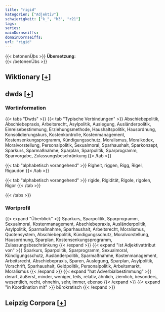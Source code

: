 ```yaml
---
title: "rigid"
kategorien: ["Adjektiv"]
schwierigkeit: ["k_", "h3", "r21"]
tags:
series:
mainDornseiffs:
domainDornseiffs:
url: "rigid"
---
```


{{< betonenÜbs >}}
**Übersetzung:**  
{{< /betonenÜbs >}}

## Wiktionary [[+](https://de.wiktionary.org/wiki/rigid)]



## dwds [[+](https://www.dwds.de/wb/rigid)]

### Wortinformation
{{< tabs "Dwds" >}}
{{< tab "Typische Verbindungen" >}}
Abschiebepolitik, Abschiebepraxis, Arbeitsrecht, Asylpolitik, Auslegung, Ausländerpolitik, Einreisebestimmung, Erziehungsmethode, Haushaltspolitik, Hausordnung, Konsolidierungskurs, Kostenkontrolle, Kostenmanagement, Kostensenkungsprogramm, Kündigungsschutz, Moralismus, Moralkodex, Moralvorstellung, Personalpolitik, Sexualmoral, Sparhaushalt, Sparkonzept, Sparkurs, Sparmaßnahme, Sparplan, Sparpolitik, Sparprogramm, Sparvorgabe, Zulassungsbeschränkung
{{< /tab >}}

{{< tab "alphabetisch vorangehend" >}}
Righeit, riggen, Rigg, Rigel, Rigaudon
{{< /tab >}}

{{< tab "alphabetisch vorangehend" >}}
rigide, Rigidität, Rigole, rigolen, Rigor
{{< /tab >}}

{{< /tabs >}}

### Wortprofil
{{< expand "Überblick" >}} Sparkurs, Sparpolitik, Sparprogramm, Sexualmoral, Kostenmanagement, Abschiebepraxis, Ausländerpolitik, Asylpolitik, Sparmaßnahme, Sparhaushalt, Arbeitsrecht, Moralismus, Quotensystem, Abschiebepolitik, Kündigungsschutz, Moralvorstellung, Hausordnung, Sparplan, Kostensenkungsprogramm, Zulassungsbeschränkung {{< /expand >}}
{{< expand "ist Adjektivattribut von" >}} Sparkurs, Sparpolitik, Sparprogramm, Sexualmoral, Kündigungsschutz, Ausländerpolitik, Sparmaßnahme, Kostenmanagement, Arbeitsrecht, Abschiebepraxis, Sparen, Auslegung, Sparplan, Asylpolitik, Vorschrift, Sparhaushalt, Geldpolitik, Personalpolitik, Arbeitsmarkt, Moralismus {{< /expand >}}
{{< expand "hat Adverbialbestimmung" >}} derart, äußerst, minder, weniger, teils, relativ, ähnlich, ziemlich, besonders, wesentlich, recht, ohnehin, sehr, immer, ebenso {{< /expand >}}
{{< expand "in Koordination mit" >}} bürokratisch {{< /expand >}}

## Leipzig Corpora [[+](https://corpora.uni-leipzig.de/en/res?word=rigid&corpusId=deu_newscrawl-public_2018)]

